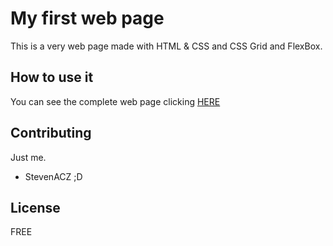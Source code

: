 # My first web page
This is a very web page made with HTML & CSS and CSS Grid and FlexBox.

## How to use it
You can see the complete web page clicking 
[HERE](https://stevenacz.github.io/Project-basic/)

## Contributing
Just me.
- StevenACZ ;D

## License
FREE
